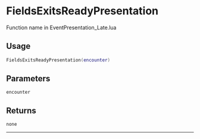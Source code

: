 # FieldsExitsReadyPresentation
Function name in EventPresentation_Late.lua
## Usage
```lua
FieldsExitsReadyPresentation(encounter)
```
## Parameters
`encounter`
## Returns
`none`

---